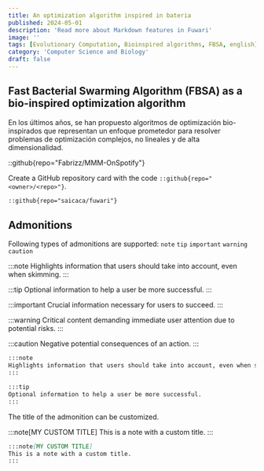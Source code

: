 ```yaml
---
title: An optimization algorithm inspired in bateria
published: 2024-05-01
description: 'Read more about Markdown features in Fuwari'
image: ''
tags: [Evolutionary Computation, Bioinspired algorithms, FBSA, english]
category: 'Computer Science and Biology'
draft: false 
---
```


## Fast Bacterial Swarming Algorithm (FBSA) as a bio-inspired optimization algorithm
En los últimos años, se han propuesto algoritmos de optimización bio-inspirados que representan un enfoque prometedor para resolver problemas de optimización complejos, no lineales y de alta dimensionalidad. 

::github{repo="Fabrizz/MMM-OnSpotify"}

Create a GitHub repository card with the code `::github{repo="<owner>/<repo>"}`.

```markdown
::github{repo="saicaca/fuwari"}
```

## Admonitions

Following types of admonitions are supported: `note` `tip` `important` `warning` `caution`

:::note
Highlights information that users should take into account, even when skimming.
:::

:::tip
Optional information to help a user be more successful.
:::

:::important
Crucial information necessary for users to succeed.
:::

:::warning
Critical content demanding immediate user attention due to potential risks.
:::

:::caution
Negative potential consequences of an action.
:::

```markdown
:::note
Highlights information that users should take into account, even when skimming.
:::

:::tip
Optional information to help a user be more successful.
:::
```

The title of the admonition can be customized.

:::note[MY CUSTOM TITLE]
This is a note with a custom title.
:::

```markdown
:::note[MY CUSTOM TITLE]
This is a note with a custom title.
:::
```